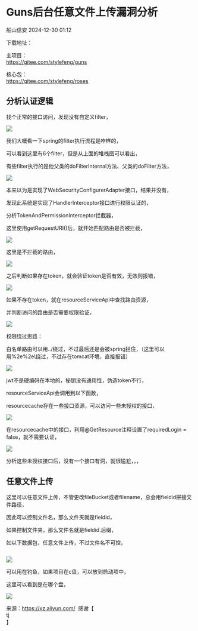 #  Guns后台任意文件上传漏洞分析   
 船山信安   2024-12-30 01:12  
  
下载地址：  
  
主项目：  
https://gitee.com/stylefeng/guns  
  
核心包：  
https://gitee.com/stylefeng/roses  
## 分析认证逻辑  
  
找个正常的接口访问，发现没有自定义filter，  
  
![](https://mmbiz.qpic.cn/mmbiz_png/7nIrJAgaibicOBjxpPIsXeepSF1TphHica9OK98B5Erjymj8Sibibx1Sjic77adxLTHau1oicextdwvU1ArrKu89hbfSg/640?wx_fmt=png&from=appmsg "")  
  
  
我们大概看一下spring的filter执行流程是咋样的，  
  
可以看到这里有6个filter，但是从上面的堆栈图可以看出，  
  
有些filter执行的是他父类的doFilterInternal方法、父类的doFilter方法，  
  
![](https://mmbiz.qpic.cn/mmbiz_png/7nIrJAgaibicOBjxpPIsXeepSF1TphHica9ibDVmsayeaqMXj58NlD5nUWEYxv09nrJhq7lJqpp2QohGpECqhibiba8Q/640?wx_fmt=png&from=appmsg "")  
  
本来以为是实现了WebSecurityConfigurerAdapter接口，结果并没有，  
  
发现此系统是实现了HandlerInterceptor接口进行权限认证的，  
  
分析TokenAndPermissionInterceptor拦截器，  
  
这里使用getRequestURI()后，就开始匹配路由是否被拦截，  
  
![](https://mmbiz.qpic.cn/mmbiz_png/7nIrJAgaibicOBjxpPIsXeepSF1TphHica9haZiaFny74L5cvVmgqqAaRJGNYkVGT9mmDCHLYQjh551aBZlvUtE4kQ/640?wx_fmt=png&from=appmsg "")  
  
这里是不拦截的路由，  
  
![](https://mmbiz.qpic.cn/mmbiz_png/7nIrJAgaibicOBjxpPIsXeepSF1TphHica9xp7YAJvvxUtB7eGF3rg1PLycbmp0yRV1wYwTIADhdibQEIEzndlw8jg/640?wx_fmt=png&from=appmsg "")  
  
之后判断如果存在token，就会验证token是否有效，无效则报错，  
  
![](https://mmbiz.qpic.cn/mmbiz_png/7nIrJAgaibicOBjxpPIsXeepSF1TphHica9JHgmW94MdZ49skaYWo50SyC9Axevwr23WCj5bDiakAlO81zFJibq20gw/640?wx_fmt=png&from=appmsg "")  
  
如果不存在token，就在resourceServiceApi中查找路由资源，  
  
并判断访问的路由是否需要权限验证，  
  
![](https://mmbiz.qpic.cn/mmbiz_png/7nIrJAgaibicOBjxpPIsXeepSF1TphHica9vicbiaAIiaJxGnL0xEQPibPGupaSPPrLq3HYxFnC8dzibDh8PVsI4Kicwgbg/640?wx_fmt=png&from=appmsg "")  
  
权限绕过思路：  
  
白名单路由可以用../绕过，不过最后还是会被spring拦住，（这里可以用%2e%2e\绕过，不过存在tomcat环境，直接报错）  
  
![](https://mmbiz.qpic.cn/mmbiz_png/7nIrJAgaibicOBjxpPIsXeepSF1TphHica9TULvfNribwmia3BJcTa750JW5NOwmeybaLecRcrDeic9HtJUhibnUgKy8Q/640?wx_fmt=png&from=appmsg "")  
  
jwt不是硬编码在本地的，秘钥没有通用性，伪造token不行，  
  
resourceServiceApi会调用到以下函数，  
  
resourcecache存在一些接口资源，可以访问一些未授权的接口，  
  
![](https://mmbiz.qpic.cn/mmbiz_png/7nIrJAgaibicOBjxpPIsXeepSF1TphHica9GDqDxN2FricxU76VcD9qTrC1qVmMF6ibGbLw8VdglOVIklAjTvIyTtfw/640?wx_fmt=png&from=appmsg "")  
  
在resourcecache中的接口，利用@GetResource注释设置了requiredLogin = false，就不需要认证，  
  
![](https://mmbiz.qpic.cn/mmbiz_png/7nIrJAgaibicOBjxpPIsXeepSF1TphHica9HWAPqSWI3IMsZ5j70cHJ6vTGUIDERtibpmBNJQ17HibVMDkGcO1YpAbA/640?wx_fmt=png&from=appmsg "")  
  
分析这些未授权接口后，没有一个接口有洞，就很尴尬，，，  
## 任意文件上传  
  
这里可以任意文件上传，不管更改fileBucket或者filename，总会用fieldid拼接文件路径，  
  
因此可以控制文件名，那么文件夹就是fieldid，  
  
如果控制文件夹，那么文件名就是fieldid.后缀，  
  
如以下数据包，任意文件上传，不过文件名不可控，  
```
```  
  
  
![](https://mmbiz.qpic.cn/mmbiz_png/7nIrJAgaibicOBjxpPIsXeepSF1TphHica9pTUpm1cLn8icHuKIJFmUICyXhCvnlFF1OeEUJ2TnibLjc6RChS56ibNPw/640?wx_fmt=png&from=appmsg "")  
  
可以用在钓鱼，如果项目在c盘，可以放到启动项中，  
  
这里可以看到是在哪个盘，  
  
![](https://mmbiz.qpic.cn/mmbiz_png/7nIrJAgaibicOBjxpPIsXeepSF1TphHica9RBlCywgXTxauH9NQQL7sAeOVSaEgicWRc2rkH4IRpWwGLFIxPoicVrvQ/640?wx_fmt=png&from=appmsg "")  
  
来源：https://xz.aliyun.com/  感谢【  
tj  
】  
  
  
